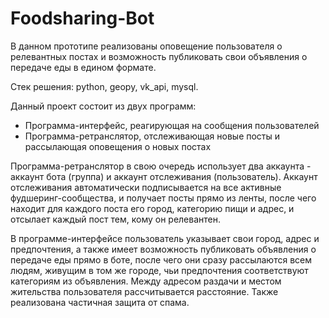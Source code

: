 # Foodsharing-Bot

В данном прототипе реализованы оповещение пользователя о релевантных постах
    и возможность публиковать свои объявления о передаче еды в едином формате.

Стек решения: python, geopy, vk_api, mysql.


Данный проект состоит из двух программ:
* Программа-интерфейс, реагирующая на сообщения пользователей
* Программа-ретранслятор, отслеживающая новые посты и рассылающая оповещения о новых постах

Программа-ретранслятор в свою очередь использует два аккаунта - аккаунт бота (группа) и аккаунт отслеживания (пользователь).
Аккаунт отслеживания автоматически подписывается на все активные фудшеринг-сообщества, и получает посты прямо из ленты,
после чего находит для каждого поста его город, категорию пищи и адрес, и отсылает каждый пост тем, кому он релевантен.

В программе-интерфейсе пользователь указывает свои город, адрес и предпочтения,
а также имеет возможность публиковать объявления о передаче еды прямо в боте,
после чего они сразу рассылаются всем людям, живущим в том же городе, чьи предпочтения соответствуют категориям из объявления.
Между адресом раздачи и местом жительства пользователя рассчитывается расстояние.
Также реализована частичная защита от спама.
